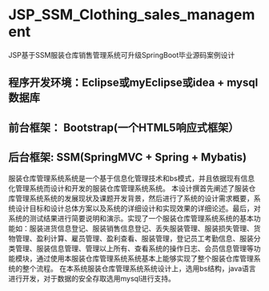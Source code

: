 # JSP_SSM_Clothing_sales_management
JSP基于SSM服装仓库销售管理系统可升级SpringBoot毕业源码案例设计

## 程序开发环境：Eclipse或myEclipse或idea + mysql数据库
## 前台框架： Bootstrap(一个HTML5响应式框架）
## 后台框架: SSM(SpringMVC + Spring + Mybatis)

  服装仓库管理系统系统是一个基于信息化管理技术和bs模式，并且依据现有信息化管理系统而设计和开发的服装仓库管理系统系统。
  本设计撰首先阐述了服装仓库管理系统系统的发展现状及课题开发背景，然后进行了系统的设计需求概要，系统设计目标和设计总体方案以及系统的详细设计和实现效果的详细论述。最后，对系统的测试结果进行简要说明和演示。实现了一个服装仓库管理系统系统的基本功能如：服装进货信息登记、服装销售信息登记、丢失服装管理、服装损失管理、货物管理、盈利计算、雇员管理、盈利查看、服装管理，登记员工考勤信息、服装分类管理、服装信息管理、管理以上所有、查看系统的操作日志、会员信息管理等功能模块，通过使用本服装仓库管理系统系统基本上能够实现了整个服装仓库管理系统的整个流程。
  在本系统服装仓库管理系统系统设计上，选用bs结构，java语言进行开发，对于数据的安全存取选用mysql进行支持。
